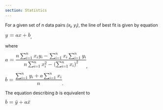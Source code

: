 ```yaml
---
section: Statistics
---
```

For a given set of *n* data pairs *(x<sub>i</sub>, y<sub>i</sub>)*, the line of best fit is given by equation

![a](/assets/images/handbook/statistics/simple_linear_equation.gif),

where

![a](/assets/images/handbook/statistics/simple_linear_regression_a.gif),


![b](/assets/images/handbook/statistics/simple_linear_regression_b.gif).

The equation describing *b* is equivalent to 

![b by means](/assets/images/handbook/statistics/simple_linear_regression_b_by_means.gif)
